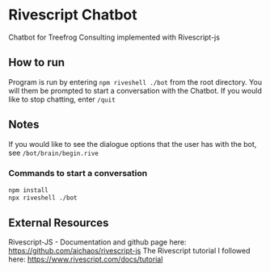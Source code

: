 # Rivescript Chatbot
Chatbot for Treefrog Consulting implemented with Rivescript-js

## How to run
Program is run by entering ``` npm riveshell ./bot ``` from the root directory. You will them be prompted to start a conversation with the Chatbot.
If you would like to stop chatting, enter ``` /quit ```

## Notes
If you would like to see the dialogue options that the user has with the bot, see ``` /bot/brain/begin.rive ```


### Commands to start a conversation
```bash
npm install  
npx riveshell ./bot
```
## External Resources
Rivescript-JS - Documentation and github page here: https://github.com/aichaos/rivescript-js
The Rivescript tutorial I followed here: https://www.rivescript.com/docs/tutorial
